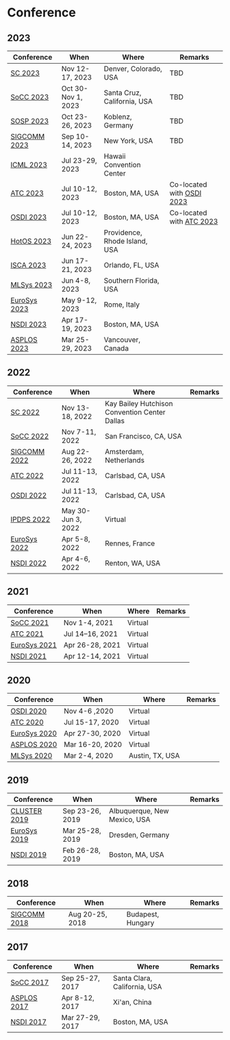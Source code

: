 # Conference

## 2023
| Conference                      | When               | Where                                         | Remarks                                   |
| ------------------------------- | ------------------ | --------------------------------------------- | ----------------------------------------- |
| [SC 2023](sc-2023.md)           | Nov 12-17, 2023    | Denver, Colorado, USA                         | TBD                                       |
| [SoCC 2023](socc-2023.md)       | Oct 30-Nov 1, 2023 | Santa Cruz, California, USA                   | TBD                                       |
| [SOSP 2023](sosp-2023.md)       | Oct 23-26, 2023    | Koblenz, Germany                              | TBD                                       |
| [SIGCOMM 2023](sigcomm-2023.md) | Sep 10-14, 2023    | New York, USA                                 | TBD                                       |
| [ICML 2023](icml-2023.md)       | Jul 23-29, 2023    | Hawaii Convention Center                      |                                           |
| [ATC 2023](atc-2023/)           | Jul 10-12, 2023    | Boston, MA, USA                               | Co-located with [OSDI 2023](osdi-2023.md) |
| [OSDI 2023](osdi-2023.md)       | Jul 10-12, 2023    | Boston, MA, USA                               | Co-located with [ATC 2023](atc-2023/)     |
| [HotOS 2023](hotos-2023.md)     | Jun 22-24, 2023    | Providence, Rhode Island, USA                 |                                           |
| [ISCA 2023](isca-2023.md)       | Jun 17-21, 2023    | Orlando, FL, USA                              |                                           |
| [MLSys 2023](mlsys-2023.md)     | Jun 4-8, 2023      | Southern Florida, USA                         |                                           |
| [EuroSys 2023](eurosys-2023.md) | May 9-12, 2023     | Rome, Italy                                   |                                           |
| [NSDI 2023](nsdi-2023/)         | Apr 17-19, 2023    | Boston, MA, USA                               |                                           |
| [ASPLOS 2023](asplos-2023/)     | Mar 25-29, 2023    | Vancouver, Canada                             |                                           |


## 2022
| Conference                      | When               | Where                                         | Remarks                                   |
| ------------------------------- | ------------------ | --------------------------------------------- | ----------------------------------------- |
| [SC 2022](sc-2022.md)           | Nov 13-18, 2022    | Kay Bailey Hutchison Convention Center Dallas |                                           |
| [SoCC 2022](socc-2022/)         | Nov 7-11, 2022     | San Francisco, CA, USA                        |                                           |
| [SIGCOMM 2022](sigcomm-2022/)   | Aug 22-26, 2022    | Amsterdam, Netherlands                        |                                           |
| [ATC 2022](atc-2022/)           | Jul 11-13, 2022    | Carlsbad, CA, USA                             |                                           |
| [OSDI 2022](osdi-2022/)         | Jul 11-13, 2022    | Carlsbad, CA, USA                             |                                           |
| [IPDPS 2022](ipdps-2022/)       | May 30-Jun 3, 2022 | Virtual                                       |                                           |
| [EuroSys 2022](eurosys-2022/)   | Apr 5-8, 2022      | Rennes, France                                |                                           |
| [NSDI 2022](nsdi-2022.md)       | Apr 4-6, 2022      | Renton, WA, USA                               |                                           |

## 2021
| Conference                      | When               | Where                                         | Remarks                                   |
| ------------------------------- | ------------------ | --------------------------------------------- | ----------------------------------------- |
| [SoCC 2021](socc-2021.md)       | Nov 1-4, 2021      | Virtual                                       |                                           |
| [ATC 2021](atc-2021/)           | Jul 14–16, 2021    | Virtual                                       |                                           |
| [EuroSys 2021](eurosys-2021/)   | Apr 26-28, 2021    | Virtual                                       |                                           |
| [NSDI 2021](nsdi-2021.md)       | Apr 12-14, 2021    | Virtual                                       |                                           |

## 2020
| Conference                      | When               | Where                                         | Remarks                                   |
| ------------------------------- | ------------------ | --------------------------------------------- | ----------------------------------------- |
| [OSDI 2020](osdi-2020/)         | Nov 4-6 ,2020      | Virtual                                       |                                           |
| [ATC 2020](atc-2020/)           | Jul 15-17, 2020    | Virtual                                       |                                           |
| [EuroSys 2020](eurosys-2020.md) | Apr 27-30, 2020    | Virtual                                       |                                           |
| [ASPLOS 2020](asplos-2020.md)   | Mar 16-20, 2020    | Virtual                                       |                                           |
| [MLSys 2020](mlsys-2020.md)     | Mar 2-4, 2020      | Austin, TX, USA                               |                                           |

## 2019
| Conference                      | When               | Where                                         | Remarks                                   |
| ------------------------------- | ------------------ | --------------------------------------------- | ----------------------------------------- |
| [CLUSTER 2019](cluster-2019.md) | Sep 23-26, 2019    | Albuquerque, New Mexico, USA                  |                                           |
| [EuroSys 2019](eurosys-2019.md) | Mar 25-28, 2019    | Dresden, Germany                              |                                           |
| [NSDI 2019](nsdi-2019.md)       | Feb 26-28, 2019    | Boston, MA, USA                               |                                           |

## 2018
| Conference                      | When               | Where                                         | Remarks                                   |
| ------------------------------- | ------------------ | --------------------------------------------- | ----------------------------------------- |
| [SIGCOMM 2018](sigcomm-2018/)   | Aug 20-25, 2018    | Budapest, Hungary                             |                                           |

## 2017
| Conference                      | When               | Where                                         | Remarks                                   |
| ------------------------------- | ------------------ | --------------------------------------------- | ----------------------------------------- |
| [SoCC 2017](socc-2017/)         | Sep 25-27, 2017    | Santa Clara, California, USA                  |                                           |
| [ASPLOS 2017](asplos-2017/)     | Apr 8-12, 2017     | Xi'an, China                                  |                                           |
| [NSDI 2017](nsdi-2017/)         | Mar 27-29, 2017    | Boston, MA, USA                               |                                           |
